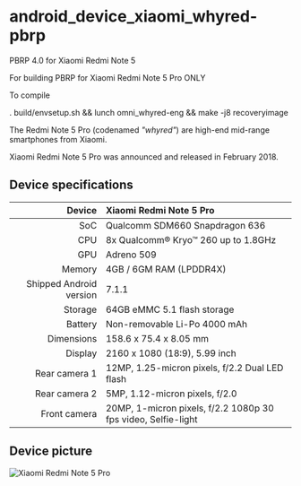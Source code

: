 # android_device_xiaomi_whyred-pbrp

PBRP 4.0 for Xiaomi Redmi Note 5

For building PBRP for Xiaomi Redmi Note 5 Pro ONLY

To compile

. build/envsetup.sh && lunch omni_whyred-eng && make -j8 recoveryimage

The Redmi Note 5 Pro (codenamed _"whyred"_) are high-end mid-range smartphones from Xiaomi.

Xiaomi Redmi Note 5 Pro was announced and released in February 2018.

## Device specifications

| Device       | Xiaomi Redmi Note 5 Pro                         |
| -----------: | :---------------------------------------------- |
| SoC          | Qualcomm SDM660 Snapdragon 636                  |
| CPU          | 8x Qualcomm® Kryo™ 260 up to 1.8GHz             |
| GPU          | Adreno 509                                      |
| Memory       | 4GB / 6GM RAM (LPDDR4X)                         |
| Shipped Android version | 7.1.1                                |
| Storage      | 64GB eMMC 5.1 flash storage                     |
| Battery      | Non-removable Li-Po 4000 mAh                    |
| Dimensions   | 158.6 x 75.4 x 8.05 mm                          |
| Display      | 2160 x 1080 (18:9), 5.99 inch                   |
| Rear camera 1 | 12MP, 1.25-micron pixels, f/2.2 Dual LED flash |
| Rear camera 2 | 5MP, 1.12-micron pixels, f/2.0                |
| Front camera | 20MP, 1-micron pixels, f/2.2 1080p 30 fps video, Selfie-light|

## Device picture

![Xiaomi Redmi Note 5 Pro](https://www1-lw.xda-cdn.com/files/2018/02/Xiaomi-Redmi-Note-5-and-Redmi-Note-5-Pro-Forums-now-Open.png)
